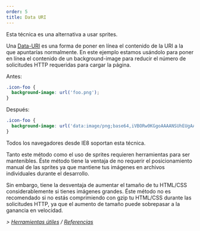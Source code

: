 ```yaml
---
order: 5
title: Data URI
---
```


Esta técnica es una alternativa a usar sprites.

Una [Data-URI](http://en.wikipedia.org/wiki/Data_URI_scheme) es una forma de poner en línea el contenido de la URI a la que apuntarías normalmente. En este ejemplo estamos usándolo para poner en línea el contenido de un background-image para reducir el número de solicitudes HTTP requeridas para cargar la página.

Antes:
```css
.icon-foo {
  background-image: url('foo.png');
}
```

Después:
```css
.icon-foo {
  background-image: url('data:image/png;base64,iVBORw0KGgoAAAANSUhEUgAAAAEAAAABAQMAAAAl21bKAAAAA1BMVEUAAACnej3aAAAAAXRSTlMAQObYZgAAAApJREFUCNdjYAAAAAIAAeIhvDMAAAAASUVORK5CYII%3D');
}
```

Todos los navegadores desde IE8 soportan esta técnica.

Tanto este método como el uso de sprites requieren herramientas para ser mantenibles. Éste método tiene la ventaja de no requerir el posicionamiento manual de las sprites ya que mantiene tus imágenes en archivos individuales durante el desarrollo.

Sin embargo, tiene la desventaja de aumentar el tamaño de tu HTML/CSS considerablemente si tienes imágenes grandes. Éste método no es recomendado si no estás comprimiendo con gzip tu HTML/CSS durante las solicitudes HTTP, ya que el aumento de tamaño puede sobrepasar a la ganancia en velocidad.

*> [Herramientas útiles](https://github.com/zenorocha/browser-diet/wiki/Tools#wiki-data-uri) / [Referencias](https://github.com/zenorocha/browser-diet/wiki/References#data-uri)*
